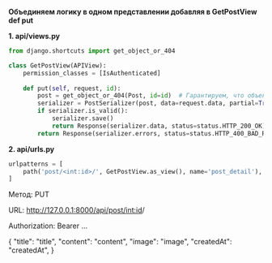 **Объединяем логику в одном представлении добавляя в GetPostView def put**

**1. api/views.py** 
```python
from django.shortcuts import get_object_or_404

class GetPostView(APIView):
    permission_classes = [IsAuthenticated]
        
    def put(self, request, id):
        post = get_object_or_404(Post, id=id)  # Гарантируем, что объект существует
        serializer = PostSerializer(post, data=request.data, partial=True)  # partial=True позволяет частичное обновление
        if serializer.is_valid():
            serializer.save()
            return Response(serializer.data, status=status.HTTP_200_OK)
        return Response(serializer.errors, status=status.HTTP_400_BAD_REQUEST)
```

**2. api/urls.py**
```python
urlpatterns = [
    path('post/<int:id>/', GetPostView.as_view(), name='post_detail'), # Объедининяем логику в одном представлении
]
```

Метод: PUT

URL: http://127.0.0.1:8000/api/post/<int:id>/

Authorization: Bearer ...

{
   "title": "title",
    "content": "content",
    "image": "image",
    "createdAt": "createdAt",
}